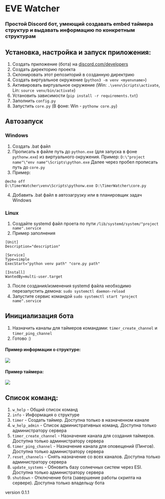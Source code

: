 # EVE Watcher

### Простой Discord бот, умеющий создавать embed таймера структур и выдавать информацию по конкретным структурам

## Установка, настройка и запуск приложения:
1) Создать приложение (бота) на [discord.com/developers](https://discord.com/developers/applications/)
2) Создать директорию проекта
3) Склонировать этот репозиторий в созданную директрию
4) Создать виртуальное окружение (`python3 -m venv <myenvname>`)
5) Активировать виртуальное окружение (Win: `.\venv\Scripts\activate`, Lin: `source venv/bin/activate`)
6) Установить зависимости (`pip install -r requirements.txt`)
7) Заполнить `config.py`
8) Запустить `core.py` (В фоне: Win - `pythonw core.py`)

## Автозапуск
### Windows
1) Создать .bat файл
2) Прописать в файле путь до `python.exe` (для запуска в фоне `pythonw.exe`) из виртуального окружения. Пример: `D:\"project name"\"env name"\Scripts\python.exe` Далее через пробел прописать путь до `core.py`
3) Пример: 
```
@echo off
D:\TimerWatcher\venv\Scripts\pythonw.exe D:\TimerWatcher\core.py
```
4) Добавить .bat файл в автозагрузку или в планировщик задач Windows

### Linux
1) Создайте systemd файл проета по пути `/lib/systemd/system/"project name".service`
2) Пример заполнения 
``` 
[Unit]
Description="description"

[Service]
Type=simple
ExecStart="python venv path" "core.py path"

[Install]
WantedBy=multi-user.target
```
3) После создания/изменения systemd файла необходимо перезапустить демона: `sudo systemctl daemon-reload`
4) Запустите сервис командой `sudo systemctl start "project name".service`

## Инициализация бота

1) Назначить каналы для таймеров командами: `timer_create_channel` и `timer_ping_channel`
2) Готово :) 

#### Пример информации о структуре:

![](https://i.ibb.co/X58Gr0h/info.jpg)

#### Пример таймера:

![](https://i.ibb.co/Kyy8GB6/timer.jpg)


## Список команд:

1) `w_help` - Общий список команд
2) `info` - Информация о структуре
3) `timer` - Создать таймер. Доступна только в назначенном канале
4) `w_help_admin` - Список административных команд. Доступна только администратору сервера
5) `timer_create_channel` - Назначение канала для создания таймеров. Доступна только администратору сервера
6) `timer_ping_channel` - Назначение канала для оповещений (Пингов). Доступна только администратору сервера
7) `reset_channels` - Снять назначение со всех каналов. Доступна только администратору сервера
8) `update_systems` - Обновить базу солнечных систем через ESI. Доступна только администратору сервера
9) `shutdown` - Отключение бота (завершение работы скрипта на сервере). Доступна только владельцу бота

version 0.1.1